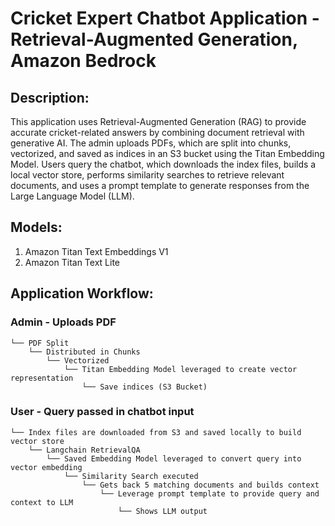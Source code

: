 # Cricket Expert Chatbot Application - Retrieval-Augmented Generation, Amazon Bedrock

## Description:
This application uses Retrieval-Augmented Generation (RAG) to provide accurate cricket-related answers by combining document retrieval with generative AI. The admin uploads PDFs, which are split into chunks, vectorized, and saved as indices in an S3 bucket using the Titan Embedding Model. Users query the chatbot, which downloads the index files, builds a local vector store, performs similarity searches to retrieve relevant documents, and uses a prompt template to generate responses from the Large Language Model (LLM).

## Models:
1. Amazon Titan Text Embeddings V1
2. Amazon Titan Text Lite

## Application Workflow:
### Admin - Uploads PDF

    └── PDF Split
        └── Distributed in Chunks 
            └── Vectorized
                └── Titan Embedding Model leveraged to create vector representation
                    └── Save indices (S3 Bucket)

### User - Query passed in chatbot input


    └── Index files are downloaded from S3 and saved locally to build vector store
        └── Langchain RetrievalQA
            └── Saved Embedding Model leveraged to convert query into vector embedding
                └── Similarity Search executed
                    └── Gets back 5 matching documents and builds context
                        └── Leverage prompt template to provide query and context to LLM
                            └── Shows LLM output

